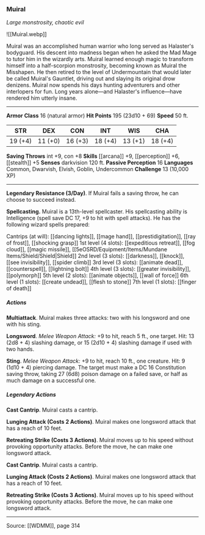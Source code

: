 ### Muiral
_Large monstrosity, chaotic evil_

![[Muiral.webp]]

Muiral was an accomplished human warrior who long served as Halaster's bodyguard. His descent into madness began when he asked the Mad Mage to tutor him in the wizardly arts. Muiral learned enough magic to transform himself into a half-scorpion monstrosity, becoming known as Muiral the Misshapen. He then retired to the level of Undermountain that would later be called Muiral's Gauntlet, driving out and slaying its original drow denizens. Muiral now spends his days hunting adventurers and other interlopers for fun. Long years alone—and Halaster's influence—have rendered him utterly insane.






---

**Armor Class** 16 (natural armor)
**Hit Points** 195 (23d10 + 69)
**Speed** 50 ft.

| STR     | DEX     | CON     | INT     | WIS     | CHA     |
|---------|---------|---------|---------|---------|---------|
| 19 (+4) | 11 (+0) | 16 (+3) | 18 (+4) | 13 (+1) | 18 (+4) |

**Saving Throws** int +9, con +8
**Skills** [[arcana]] +9, [[perception]] +6, [[stealth]] +5
**Senses** darkvision 120 ft.
**Passive Perception** 16
**Languages** Common, Dwarvish, Elvish, Goblin, Undercommon
**Challenge** 13 (10,000 XP)

---

**Legendary Resistance (3/Day)**. If Muiral fails a saving throw, he can choose to succeed instead.

**Spellcasting.** Muiral is a 13th-level spellcaster. His spellcasting ability is Intelligence (spell save DC 17, +9 to hit with spell attacks). He has the following wizard spells prepared:

Cantrips (at will): [[dancing lights]], [[mage hand]], [[prestidigitation]], [[ray of frost]], [[shocking grasp]]
1st level (4 slots): [[expeditious retreat]], [[fog cloud]], [[magic missile]], [[5eOSRD/Equipment/Items/Mundane Items/Shield/Shield|Shield]]
2nd level (3 slots): [[darkness]], [[knock]], [[see invisibility]], [[spider climb]]
3rd level (3 slots): [[animate dead]], [[counterspell]], [[lightning bolt]]
4th level (3 slots): [[greater invisibility]], [[polymorph]]
5th level (2 slots): [[animate objects]], [[wall of force]]
6th level (1 slots): [[create undead]], [[flesh to stone]]
7th level (1 slots): [[finger of death]]

##### Actions
**Multiattack**. Muiral makes three attacks: two with his longsword and one with his sting.

**Longsword**. _Melee Weapon Attack:_ +9 to hit, reach 5 ft., one target. Hit: 13 (2d8 + 4) slashing damage, or 15 (2d10 + 4) slashing damage if used with two hands.

**Sting**. _Melee Weapon Attack:_ +9 to hit, reach 10 ft., one creature. Hit: 9 (1d10 + 4) piercing damage. The target must make a DC 16 Constitution saving throw, taking 27 (6d8) poison damage on a failed save, or half as much damage on a successful one.

##### Legendary Actions
**Cast Cantrip**. Muiral casts a cantrip.

**Lunging Attack (Costs 2 Actions)**. Muiral makes one longsword attack that has a reach of 10 feet.

**Retreating Strike (Costs 3 Actions)**. Muiral moves up to his speed without provoking opportunity attacks. Before the move, he can make one longsword attack.

**Cast Cantrip**. Muiral casts a cantrip.

**Lunging Attack (Costs 2 Actions)**. Muiral makes one longsword attack that has a reach of 10 feet.

**Retreating Strike (Costs 3 Actions)**. Muiral moves up to his speed without provoking opportunity attacks. Before the move, he can make one longsword attack.


---

Source: [[WDMM]], page 314